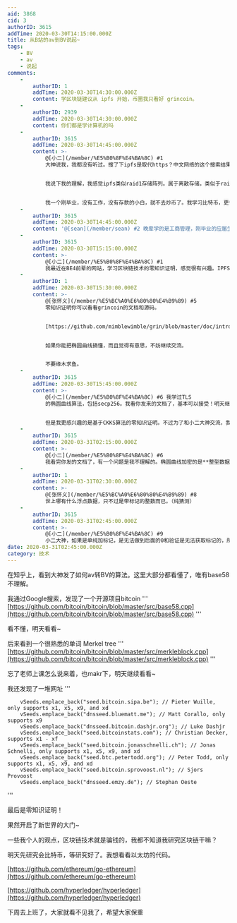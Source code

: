 ```yaml
---
aid: 3868
cid: 3
authorID: 3615
addTime: 2020-03-30T14:15:00.000Z
title: 从B站的av到BV说起~
tags:
    - BV
    - av
    - 说起
comments:
    -
        authorID: 1
        addTime: 2020-03-30T14:30:00.000Z
        content: 学区块链建议从 ipfs 开始，币圈我只看好 grincoin。
    -
        authorID: 2939
        addTime: 2020-03-30T14:30:00.000Z
        content: 你们都是学计算机的吗
    -
        authorID: 3615
        addTime: 2020-03-30T14:45:00.000Z
        content: >-
            @[小二](/member/%E5%B0%8F%E4%BA%8C) #1
            大神说我，我都没有听过。搜了下ipfs是取代https？中文网络的这个搜索结果，我感觉很不可思议。


            我说下我的理解，我感觉ipfs类似raid1存储阵列。属于离散存储，类似于raid阵列坏了一块硬盘，我也可以恢复。ipfs就是这样的一个想法。只是从文件系统，改成了网络文件系统，类似samba协议的去中心化网络文件存储系统协议。


            我一个刚毕业，没有工作，没有存款的小白，就不去炒币了。我学习比特币，更多是学习算法和数据结构。
    -
        authorID: 3615
        addTime: 2020-03-30T14:45:00.000Z
        content: '@[sean](/member/sean) #2 晚辈学的是工商管理，刚毕业的应届生。不敢和这里其他大神比'
    -
        authorID: 3615
        addTime: 2020-03-30T15:15:00.000Z
        content: >-
            @[小二](/member/%E5%B0%8F%E4%BA%8C) #1
            我最近在BE4前辈的网站，学习区块链技术的零知识证明，感觉很有兴趣。IPFS应该不存在零知识证明技术，和我的学习目的差距太大了。还是谢谢小二大神的推荐。我个人觉得BE4前辈，人挺好的，技术也很牛逼，为什么和小二大神矛盾如此巨大？
    -
        authorID: 1
        addTime: 2020-03-30T15:30:00.000Z
        content: >-
            @[张怀义](/member/%E5%BC%A0%E6%80%80%E4%B9%89) #5
            零知识证明你可以看看grincoin的文档和源码。


            [https://github.com/mimblewimble/grin/blob/master/doc/intro.md](https://github.com/mimblewimble/grin/blob/master/doc/intro.md)


            如果你能把椭圆曲线搞懂，而且觉得有意思，不妨继续交流。


            不要缘木求鱼。
    -
        authorID: 3615
        addTime: 2020-03-30T15:45:00.000Z
        content: >-
            @[小二](/member/%E5%B0%8F%E4%BA%8C) #6 我学过TLS
            的椭圆曲线算法，包括secp256。我看你发来的文档了，基本可以接受！明天继续阅读。


            但是我更感兴趣的是基于CKKS算法的零知识证明。不过为了和小二大神交流，我可以暂缓自己的目标，先学习grin coin的源码和设计思想
    -
        authorID: 3615
        addTime: 2020-03-31T02:15:00.000Z
        content: >-
            @[小二](/member/%E5%B0%8F%E4%BA%8C) #6
            我看完你发的文档了，有一个问题是我不理解的。椭圆曲线加密的是**整型数据**，但是货币是**浮点型**的。我想了解下这个过程是如何转换的。这个文档里没有找到，我打算去看看源码实现研究下。另外它的抗ASIC特性，是值得我去研究的。其中nocgo和cgo实现也需要我重点阅读。我对go语言支持simd感觉到很不可思议。这段时间我会花大量时间研究这个开源项目。我在大学学的是公司管理，学校要求我们学习Java。我自己无聊把Java虚拟机源码略读过一遍，重点全放在Java虚拟机如何自己生成simd代码，支持Intel的avx2指令集。还去看了一些jvm加速技术，比如pgo加速。也看了Java虚拟机的tls实现，所以对椭圆加密算法已经比较熟了
    -
        authorID: 1
        addTime: 2020-03-31T02:30:00.000Z
        content: >-
            @[张怀义](/member/%E5%BC%A0%E6%80%80%E4%B9%89) #8
            世上哪有什么浮点数据，只不过是带标记的整数而已。（纯猜测）
    -
        authorID: 3615
        addTime: 2020-03-31T02:45:00.000Z
        content: >-
            @[小二](/member/%E5%B0%8F%E4%BA%8C) #9
            小二大神，如果是单纯加标记，是无法做到后面的0和验证是无法获取标记的，所以这段逻辑肯定很复杂。还是要严谨。前辈不用睡觉么，我刚起床
date: 2020-03-31T02:45:00.000Z
category: 技术
---
```


在知乎上，看到大神发了如何av转BV的算法。这里大部分都看懂了，唯有base58不理解。

我通过Google搜索，发现了一个开源项目bitcoin ''' [https://github.com/bitcoin/bitcoin/blob/master/src/base58.cpp](https://github.com/bitcoin/bitcoin/blob/master/src/base58.cpp) '''

看不懂，明天看看~

后来看到一个很熟悉的单词 Merkel tree ''' [https://github.com/bitcoin/bitcoin/blob/master/src/merkleblock.cpp](https://github.com/bitcoin/bitcoin/blob/master/src/merkleblock.cpp) '''

忘了老师上课怎么说来着，也makr下，明天继续看看~

我还发现了一堆网址 '''

        vSeeds.emplace_back("seed.bitcoin.sipa.be"); // Pieter Wuille, only supports x1, x5, x9, and xd
        vSeeds.emplace_back("dnsseed.bluematt.me"); // Matt Corallo, only supports x9
        vSeeds.emplace_back("dnsseed.bitcoin.dashjr.org"); // Luke Dashjr
        vSeeds.emplace_back("seed.bitcoinstats.com"); // Christian Decker, supports x1 - xf
        vSeeds.emplace_back("seed.bitcoin.jonasschnelli.ch"); // Jonas Schnelli, only supports x1, x5, x9, and xd
        vSeeds.emplace_back("seed.btc.petertodd.org"); // Peter Todd, only supports x1, x5, x9, and xd
        vSeeds.emplace_back("seed.bitcoin.sprovoost.nl"); // Sjors Provoost
        vSeeds.emplace_back("dnsseed.emzy.de"); // Stephan Oeste
    

'''

最后是零知识证明！

果然开启了新世界的大门~

一些我个人的观点，区块链技术就是骗钱的，我都不知道我研究区块链干嘛？

明天先研究会比特币，等研究好了。我想看看以太坊的代码。

[https://github.com/ethereum/go-ethereum](https://github.com/ethereum/go-ethereum)

[https://github.com/hyperledger/hyperledger](https://github.com/hyperledger/hyperledger)

下周去上班了，大家就看不见我了，希望大家保重

